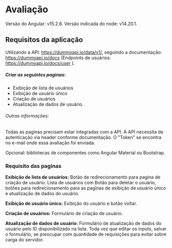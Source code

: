 # Avaliação

Versão do Angular: v15.2.6. Versão indicada do node: v14.20.1.

## Requisitos da aplicação

Utilizando a API: https://dummyapi.io/data/v1/, seguindo a documentação: https://dummyapi.io/docs (Endpoints de usuários: https://dummyapi.io/docs/user ).

##### Criar as seguintes paginas:
- Exibição de lista de usuários
- Exibição de usuário único
- Criação de usuários
- Atualização de dados de usuário. 

###### Outras informações:
Todas as paginas precisam estar integradas com a API. 
A API necessita de autenticação via header conforme documentação. 
O "Token" se encontra no e-mail onde essa avaliação foi enviada.

Opcional: bibliotecas de componentes como Angular Material ou Bootstrap.

### Requisito das paginas

**Exibição de lista de usuários:**
Botão de redirecionamento para pagina de criação de usuário.
Lista de usuários com Botão para deletar o usuário, botões para redirecionamento para as paginas de exibição de usuário único e atualização de dados do usuário.

**Exibição de usuário único:**
Exibição do usuário e botão voltar.

**Criação de usuários:**
Formulário de criação de usuário.

**Atualização de dados de usuário:**
Formulário de atualização de dados do usuário pelo ID disponibilizado na lista.
Toda vez que editar os inputs, salvar o formulário, se preocupar com quantidade de requisições para evitar sobre carga do servidor.
